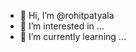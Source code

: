 - 👋 Hi, I’m @rohitpatyala
- 👀 I’m interested in ...
- 🌱 I’m currently learning ...


<!---
rohitpatyala/rohitpatyala is a ✨ special ✨ repository because its `README.md` (this file) appears on your GitHub profile.
You can click the Preview link to take a look at your changes.
--->
